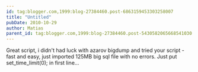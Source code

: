 ```yaml
---
id: tag:blogger.com,1999:blog-27384460.post-6863159453303258007
title: "Untitled"
pubDate: 2010-10-29
author: Matias
parent_id: tag:blogger.com,1999:blog-27384460.post-5430582065668541030
---
```


Great script, i didn't had luck with azarov bigdump and tried your script - fast and easy, just imported 125MB big sql file with no errors. Just put set\_time\_limit(0); in first line...